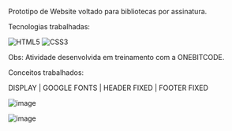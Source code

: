 Prototipo de Website voltado para bibliotecas por assinatura. 

Tecnologias trabalhadas:

![HTML5](https://img.shields.io/badge/-HTML5-E34F26?style=flat&labelColor=E34F26&logo=html5&logoColor=ffffff)
![CSS3](https://img.shields.io/badge/-CSS3-1572B6?style=flat&labelColor=1572B6&logo=css3&logoColor=ffffff)


Obs: Atividade desenvolvida em treinamento com a ONEBITCODE.

Conceitos trabalhados:

DISPLAY |
GOOGLE FONTS |
HEADER FIXED |
FOOTER FIXED

![image](https://github.com/Brunnosr12/Bookshelf/assets/143046335/ad10bf07-734b-4903-961a-f1bfced952d1)

![image](https://github.com/Brunnosr12/Bookshelf/assets/143046335/eac9e16d-1ef8-4c5b-9d02-0871ddbe72fd)
